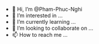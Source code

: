 - 👋 Hi, I’m @Pham-Phuc-Nghi
- 👀 I’m interested in ...
- 🌱 I’m currently learning ...
- 💞️ I’m looking to collaborate on ...
- 📫 How to reach me ...

<!---
Pham-Phuc-Nghi/Pham-Phuc-Nghi is a ✨ special ✨ repository because its `README.md` (this file) appears on your GitHub profile.
You can click the Preview link to take a look at your changes.
--->
